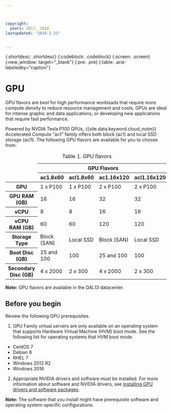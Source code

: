 ```yaml
---



copyright:
  years: 2017, 2018
lastupdated: "2018-2-21"


---
```


{:shortdesc: .shortdesc}
{:codeblock: .codeblock}
{:screen: .screen}
{:new_window: target="_blank"}
{:pre: .pre}
{:table: .aria-labeledby="caption"}

# GPU
GPU flavors are best for high performance workloads that require more compute density to reduce resource management and costs. GPUs are ideal for intense graphic and data applications, or developing new applications that require fast performance.

Powered by NVDIA Tesla P100 GPUs, {{site.data.keyword.cloud_notm}} Accelerated Compute “ac1” family offers both block (ac1) and local SSD storage (acl1). The following GPU flavors are available for you to choose from:  

<table>

<caption>Table 1. GPU flavors</caption>

  
<THEAD>
<td rowspan="4"></td>
  <th colspan="4">GPU Flavors</th>
<tr>
  <th>ac1.8x60</th>
  <th>acl1.8x60</th>
  <th>ac1.16x120</th>
  <th>acl1.16x120</th>
</tr>
</THEAD>
<TBODY>
<tr>
<th scope="row">GPU</th>
  <td>1 x P100</td>
  <td>1 x P100</td>
  <td>2 x P100</td>
  <td>2 x P100</td>
</tr>
<tr>
<th scope="row">GPU RAM (GB)</th>
  <td>16</td>
  <td>16</td>
  <td>32</td>
  <td>32</td>
</tr>

<tr>
<th scope="row">vCPU</th>
  <td>8</td>
  <td>8</td>
  <td>16</td>
  <td>16</td>
</tr>

<tr>
<th scope="row">vCPU RAM (GB)</th>
  <td>60</td>
  <td>60</td>
  <td>120</td>
  <td>120</td>
</tr>

<tr>
<th scope="row">Storage Type</th>
  <td>Block (SAN)</td>
  <td>Local SSD</td>
  <td>Block (SAN)</td>
  <td>Local SSD</td>
</tr>

<tr>
<th scope="row">Boot Disc (GB)</th>
  <td>25 and 100</td>
  <td>100</td>
  <td>25 and 100</td>
  <td>100</td>
</tr>

<tr>
<th scope="row">Secondary Disc (GB)</th>
  <td>4 x 2000</td>
  <td>2 x 300</td>
  <td>4 x 2000</td>
  <td>2 x 300</td>
</tr>

</TBODY>
</table>


**Note:** GPU flavors are available in the _DAL13_ datacenter.

## Before you begin
Review the following GPU prerequisites.

1. GPU Family virtual servers are only available on an operating system that supports Hardware Virtual Machine (HVM) boot mode. See the following list for operating systems that HVM boot mode.  
  - CentOS 7
  - Debian 8
  - RHEL 7
  - Windows 2012 R2
  - Windows 2016

2. Appropriate NVIDIA drivers and software must be installed. For more information about software and NVIDIA drivers, see [Installing GPU drivers and software packages](../vsi/vsi_gpu_nvidia_drivers.html).

**Note:** The software that you install might have prerequisite software and operating system-specific configurations.


